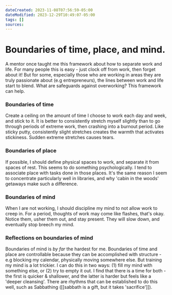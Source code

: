 ```yaml
---
dateCreated: 2023-11-08T07:56:59-05:00
dateModified: 2023-12-29T10:49:07-05:00
tags: []
sources: 
---
```

# Boundaries of time, place, and mind.

A mentor once taught me this framework about how to separate work and life. For many people this is easy - just clock off from work, then forget about it! But for some, especially those who are working in areas they are truly passionate about (e.g entrepreneurs), the lines between work and life start to blend. What are safeguards against overworking? This framework can help.

### Boundaries of time
Create a ceiling on the amount of time I choose to work each day and week, and stick to it. It is better to consistently stretch myself slightly than to go through periods of extreme work, then crashing into a burnout period. Like sticky putty, consistently slight stretches creates the warmth that activates stickiness. Sudden extreme stretches causes tears.
### Boundaries of place
If possible, I should define physical spaces to work, and separate it from spaces of rest. This seems to do something psychologically. I tend to associate place with tasks done in those places. It's the same reason I seem to concentrate particularly well in libraries, and why 'cabin in the woods' getaways make such a difference.
### Boundaries of mind
When I are not working, I should discipline my mind to not allow work to creep in. For a period, thoughts of work may come like flashes, that's okay. Notice them, usher them out, and stay present. They will slow down, and eventually stop breech my mind.
### Reflections on boundaries of mind
Boundaries of mind is *by far* the hardest for me. Boundaries of time and place are controllable because they can be accomplished with structure - e.g blocking my calendar, physically moving somewhere else. But training my mind is a lot trickier. I can do this in two ways: (1) fill my mind with something else, or (2) try to empty it out. I find that there is a time for both - the first is quicker & shallower, and the latter is harder but feels like a 'deeper cleansing'. There are rhythms that can be established to do this well, such as Sabbathing ([[sabbath is a gift, but it takes 'sacrifice']]).